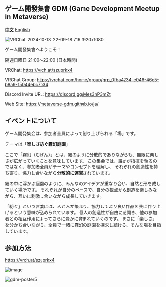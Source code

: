 ## ゲーム開發集會 GDM (Game Development Meetup in Metaverse)
[中文](/profile/zh-CN.md)
[English](/profile/en.md)

![VRChat_2024-10-13_22-09-18 716_1920x1080](https://github.com/user-attachments/assets/56a7376d-e72f-4f7f-846d-507489fd53ed)

ゲーム開發集會へようこそ！

隔週日曜日 21:00～22:00 (日本時間)

VRChat: https://vrch.at/szuprkx4

VRChat Group: https://vrchat.com/home/group/grp_0fba4234-e046-46c5-b8a9-15044ebc7b34

Discord Invite URL: https://discord.gg/Mes3nP3mZt

Web Site: https://metaverse-gdm.github.io/ja/

## イベントについて

ゲーム開発集会は、参加者全員によって創り上げられる「場」です。

テーマは「**楽しさ紡ぐ霧幻庭園**」

ここで「霧幻（むげん）」とは、霧のように分散的でありながらも、無限に楽しさが広がっていくことを意味しています。
この集会では、誰かが指揮を執るのではなく、参加者全員がテーマやコンセプトを理解し、
それぞれの創造性を持ち寄り、協力し合いながら**分散的に運営**されています。

霧の中に浮かぶ庭園のように、みんなのアイデアが重なり合い、自然と形を成していく場所です。
それぞれが自分のペースで、自分の視点から創造を楽しみながら、互いに刺激し合いながら成長していきます。

「紡ぐ」という言葉には、人と人が集まり、協力してより良い作品を共に作り上げるという意味が込められています。
個人の創造性が自由に花開き、他の参加者との相互作用によってさらに豊かに育まれていくのです。
まさに「楽しさ」を分かち合いながら、全員で一緒に霧幻の庭園を探求し続ける、そんな場を目指しています。

## 参加方法

https://vrch.at/szuprkx4

![image](https://github.com/metaverse-gdm/.github/assets/38463346/ea82477e-7ac4-4d16-9404-d3fa0f5693b1)

![gdm-poster5](https://github.com/user-attachments/assets/65d97a0e-ab76-4ca0-ac5d-db4624723a70)


<!-- ![gdm-poster4](https://github.com/metaverse-gdm/.github/assets/38463346/51f8e9cd-a405-4246-bbb2-d0ce97d55149) -->

<!-- ![gdm-poster4](https://github.com/metaverse-gdm/.github/assets/38463346/ed18511a-125f-48ac-8802-4d2256485428) -->


<!-- ![image](https://github.com/metaverse-gdm/.github/assets/38463346/9ffcf164-4d78-413c-975f-ef68294730c0) -->

<!--![VRChat_2023-04-19_22-01-21 171_1920x1080](https://github.com/metaverse-gdm/.github/assets/38463346/0d228ea7-9828-4303-9fed-eccfd77e3d79)　-->





